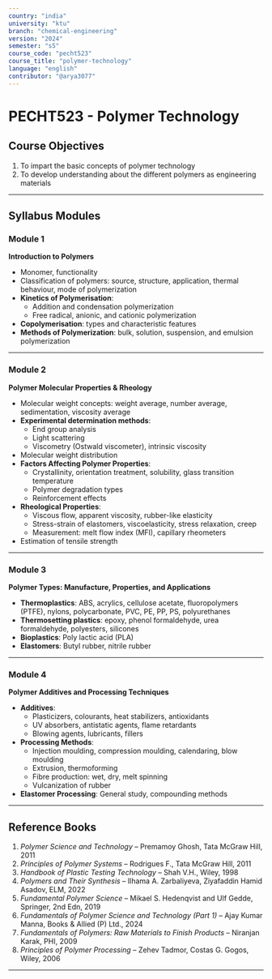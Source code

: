 ```yaml
---
country: "india"
university: "ktu"
branch: "chemical-engineering"
version: "2024"
semester: "s5"
course_code: "pecht523"
course_title: "polymer-technology"
language: "english"
contributor: "@arya3077"
---
```


# PECHT523 - Polymer Technology

## Course Objectives

1. To impart the basic concepts of polymer technology  
2. To develop understanding about the different polymers as engineering materials  

---

## Syllabus Modules

### Module 1  
**Introduction to Polymers**  
- Monomer, functionality  
- Classification of polymers: source, structure, application, thermal behaviour, mode of polymerization  
- **Kinetics of Polymerisation**:  
  - Addition and condensation polymerization  
  - Free radical, anionic, and cationic polymerization  
- **Copolymerisation**: types and characteristic features  
- **Methods of Polymerization**: bulk, solution, suspension, and emulsion polymerization  

---

### Module 2  
**Polymer Molecular Properties & Rheology**  
- Molecular weight concepts: weight average, number average, sedimentation, viscosity average  
- **Experimental determination methods**:  
  - End group analysis  
  - Light scattering  
  - Viscometry (Ostwald viscometer), intrinsic viscosity  
- Molecular weight distribution  
- **Factors Affecting Polymer Properties**:  
  - Crystallinity, orientation treatment, solubility, glass transition temperature  
  - Polymer degradation types  
  - Reinforcement effects  
- **Rheological Properties**:  
  - Viscous flow, apparent viscosity, rubber-like elasticity  
  - Stress-strain of elastomers, viscoelasticity, stress relaxation, creep  
  - Measurement: melt flow index (MFI), capillary rheometers  
- Estimation of tensile strength  

---

### Module 3  
**Polymer Types: Manufacture, Properties, and Applications**  
- **Thermoplastics**: ABS, acrylics, cellulose acetate, fluoropolymers (PTFE), nylons, polycarbonate, PVC, PE, PP, PS, polyurethanes  
- **Thermosetting plastics**: epoxy, phenol formaldehyde, urea formaldehyde, polyesters, silicones  
- **Bioplastics**: Poly lactic acid (PLA)  
- **Elastomers**: Butyl rubber, nitrile rubber  

---

### Module 4  
**Polymer Additives and Processing Techniques**  
- **Additives**:  
  - Plasticizers, colourants, heat stabilizers, antioxidants  
  - UV absorbers, antistatic agents, flame retardants  
  - Blowing agents, lubricants, fillers  
- **Processing Methods**:  
  - Injection moulding, compression moulding, calendaring, blow moulding  
  - Extrusion, thermoforming  
  - Fibre production: wet, dry, melt spinning  
  - Vulcanization of rubber  
- **Elastomer Processing**: General study, compounding methods  

---

## Reference Books

1. *Polymer Science and Technology* – Premamoy Ghosh, Tata McGraw Hill, 2011  
2. *Principles of Polymer Systems* – Rodrigues F., Tata McGraw Hill, 2011  
3. *Handbook of Plastic Testing Technology* – Shah V.H., Wiley, 1998  
4. *Polymers and Their Synthesis* – Ilhama A. Zarbaliyeva, Ziyafaddin Hamid Asadov, ELM, 2022  
5. *Fundamental Polymer Science* – Mikael S. Hedenqvist and Ulf Gedde, Springer, 2nd Edn, 2019  
6. *Fundamentals of Polymer Science and Technology (Part 1)* – Ajay Kumar Manna, Books & Allied (P) Ltd., 2024  
7. *Fundamentals of Polymers: Raw Materials to Finish Products* – Niranjan Karak, PHI, 2009  
8. *Principles of Polymer Processing* – Zehev Tadmor, Costas G. Gogos, Wiley, 2006  

---
